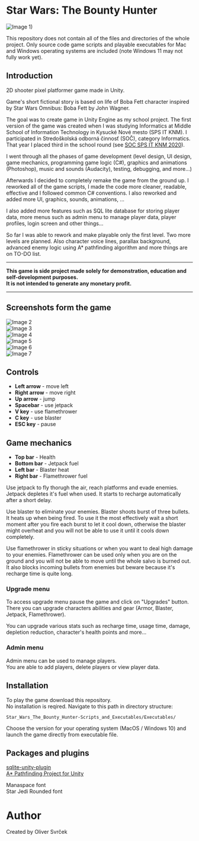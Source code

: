 
# Star Wars: The Bounty Hunter

![Image 1)](https://raw.githubusercontent.com/oliver-svrcek/Star_Wars_The_Bounty_Hunter-Scripts_and_Executables/main/Screenshots_and_videos/Screenshot_1.png)

This repository does not contain all of the files and directories 
of the whole project.
Only source code game scripts and playable executables for Mac and Windows
operating systems are included (note Windows 11 may not fully work yet).

## Introduction

2D shooter pixel platformer game made in Unity.

Game's short fictional story is based on life of Boba Fett character inspired by Star Wars Omnibus: Boba Fett by John Wagner.

The goal was to create game in Unity Engine as my school project.
The first version of the game was created when I was studying Informatics at Middle School of Information Technology in Kysucké Nové mesto (SPS IT KNM).
I participated in Stredoškolská odborná činnosť (SOČ), category Informatics.
That year I placed third in the school round (see [SOC SPS IT KNM 2020](http://www.spsknm.sk/ssknm/sk/node/923)).

I went through all the phases of game development 
(level design, UI design, game mechanics, programming game logic (C#), 
graphics and animations (Photoshop), music and sounds (Audacity), 
testing, debugging, and more...)

Afterwards I decided to completely remake the game from the ground up.
I reworked all of the game scripts, I made the code more cleaner, readable, effective 
and I followed common C# conventions. I also reworked and added more 
UI, graphics, sounds, animations, ...

I also added more features such as SQL lite database for storing player data, 
more menus such as admin menu to manage player data, player profiles, login screen 
and other things...

So far I was able to rework and make playable only the first level.
Two more levels are planned. Also character voice lines, parallax background, 
advanced enemy logic using A* pathfinding algorithm and more things are on TO-DO list.

---

**This game is side project made solely for demonstration, education and self-development purposes. \
It is not intended to generate any monetary profit.**

---

## Screenshots form the game

![Image 2](https://raw.githubusercontent.com/oliver-svrcek/Star_Wars_The_Bounty_Hunter-Scripts_and_Executables/main/Screenshots_and_videos/Screenshot_2.png)\
![Image 3](https://raw.githubusercontent.com/oliver-svrcek/Star_Wars_The_Bounty_Hunter-Scripts_and_Executables/main/Screenshots_and_videos/Screenshot_3.png)\
![Image 4](https://raw.githubusercontent.com/oliver-svrcek/Star_Wars_The_Bounty_Hunter-Scripts_and_Executables/main/Screenshots_and_videos/Screenshot_4.png)\
![Image 5](https://raw.githubusercontent.com/oliver-svrcek/Star_Wars_The_Bounty_Hunter-Scripts_and_Executables/main/Screenshots_and_videos/Screenshot_5.png)\
![Image 6](https://raw.githubusercontent.com/oliver-svrcek/Star_Wars_The_Bounty_Hunter-Scripts_and_Executables/main/Screenshots_and_videos/Screenshot_6.png)\
![Image 7](https://raw.githubusercontent.com/oliver-svrcek/Star_Wars_The_Bounty_Hunter-Scripts_and_Executables/main/Screenshots_and_videos/Screenshot_7.png)

## Controls

- **Left arrow** - move left
- **Right arrow** - move right
- **Up arrow** - jump
- **Spacebar** - use jetpack
- **V key** - use flamethrower
- **C key** - use blaster
- **ESC key** - pause

## Game mechanics

- **Top bar** - Health
- **Bottom bar** - Jetpack fuel
- **Left bar** - Blaster heat
- **Right bar** - Flamethrower fuel

Use jetpack to fly thorugh the air, reach platforms and evade enemies.
Jetpack depletes it's fuel when used. It starts to recharge automatically after a short delay.

Use blaster to eliminate your enemies.
Blaster shoots burst of three bullets. It heats up when being fired. 
To use it the most effectively wait a short moment after you fire each burst to let it cool down, 
otherwise the blaster might overheat and you will not be able to use it until it cools down completely.

Use flamethrower in sticky situations or when you want to deal high damage to your enemies.
Flamethrower can be used only when you are on the ground and you will not be able to move until the whole salvo is burned out.
It also blocks incoming bullets from enemies but beware because it's recharge time is quite long.

### Upgrade menu

To access upgrade menu pause the game and click on "Upgrades" button.\
There you can upgrade characters abilities and gear (Armor, Blaster, Jetpack, Flamethrower).

You can upgrade various stats such as recharge time, usage time, damage, depletion reduction, character's health points and more... 

### Admin menu

Admin menu can be used to manage players.\
You are able to add players, delete players or view player data.

## Installation

To play the game download this repository.\
No installation is reqired. Navigate to this path in directory structure:
```
Star_Wars_The_Bounty_Hunter-Scripts_and_Executables/Executables/
```
Choose the version for your operating system (MacOS / Windows 10) and launch the game directly from executable file.

## Packages and plugins

[sqlite-unity-plugin](https://github.com/rizasif/sqlite-unity-plugin)\
[A* Pathfinding Project for Unity](https://arongranberg.com/astar/)

Manaspace font\
Star Jedi Rounded font

# Author
Created by  Oliver Svrček

